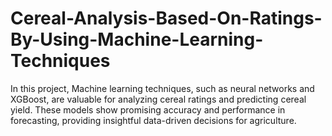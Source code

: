# Cereal-Analysis-Based-On-Ratings-By-Using-Machine-Learning-Techniques
In this project, Machine learning techniques, such as neural networks and XGBoost, are valuable for analyzing cereal ratings and predicting cereal yield. These models show promising accuracy and performance in forecasting, providing insightful data-driven decisions for agriculture.
